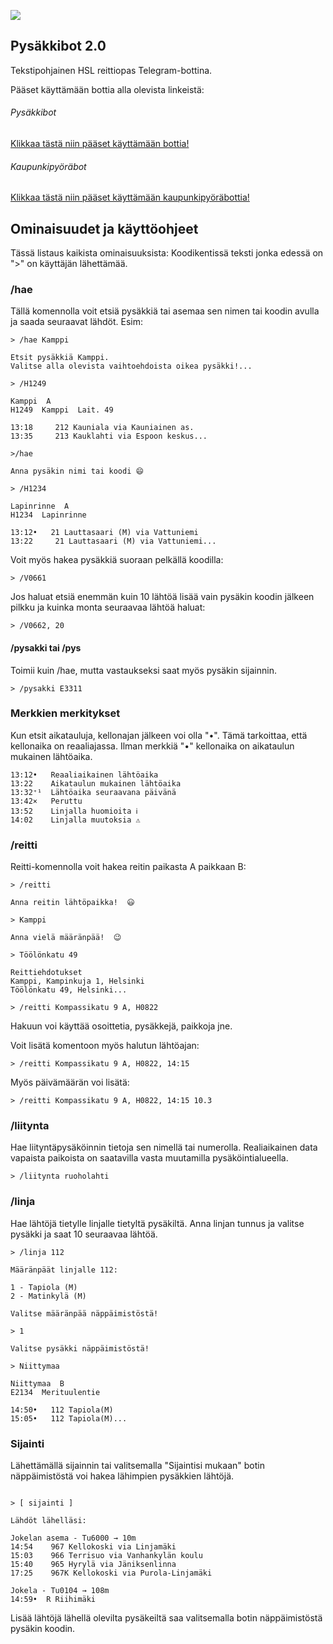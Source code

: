 ![](https://i.imgur.com/CJqZIgK.png)

## Pysäkkibot 2.0

Tekstipohjainen HSL reittiopas Telegram-bottina.

Pääset käyttämään bottia alla olevista linkeistä:

###### Pysäkkibot
[Klikkaa tästä niin pääset käyttämään bottia!](http://t.me/pysakkibot)
###### Kaupunkipyöräbot
[Klikkaa tästä niin pääset käyttämään kaupunkipyöräbottia!](http://t.me/kaupunkipyorabot)

## Ominaisuudet ja käyttöohjeet

Tässä listaus kaikista ominaisuuksista:
Koodikentissä teksti jonka edessä on ">" on käyttäjän lähettämää.

### /hae

Tällä komennolla voit etsiä pysäkkiä tai asemaa sen nimen tai koodin avulla ja saada seuraavat lähdöt. Esim:
```
> /hae Kamppi

Etsit pysäkkiä Kamppi.
Valitse alla olevista vaihtoehdoista oikea pysäkki!...

> /H1249

Kamppi  A
H1249  Kamppi  Lait. 49

13:18‌‌‎     212‌‌‎ Kauniala via Kauniainen as.
13:35‌‌‎     213‌‌‎ Kauklahti via Espoon keskus...
```
```
>/hae

Anna pysäkin nimi tai koodi 😄

> /H1234

Lapinrinne  A
H1234  Lapinrinne

13:12‌‌‎•‌‌‎   21‌‌‎ Lauttasaari (M) via Vattuniemi
13:22‌‌‎     21‌‌‎ Lauttasaari (M) via Vattuniemi...
```
Voit myös hakea pysäkkiä suoraan pelkällä koodilla:
```
> /V0661
```
Jos haluat etsiä enemmän kuin 10 lähtöä lisää vain pysäkin koodin jälkeen pilkku ja kuinka monta seuraavaa lähtöä haluat:
```
> /V0662, 20
```

#### /pysakki tai /pys
Toimii kuin /hae, mutta vastaukseksi saat myös pysäkin sijainnin.
```
> /pysakki E3311
```

### Merkkien merkitykset
Kun etsit aikatauluja, kellonajan jälkeen voi olla "•". Tämä tarkoittaa, että kellonaika on reaaliajassa. Ilman merkkiä "•" kellonaika on aikataulun mukainen lähtöaika.
```
13:12‌‌‎•‌‌‎   Reaaliaikainen lähtöaika
13:22‌‌‎    Aikataulun mukainen lähtöaika
13:32‌‌‎⁺¹‌‌‎  Lähtöaika seuraavana päivänä
13:42‌‌‎×‏‏‎   Peruttu
13:52‌‌‎    Linjalla huomioita ℹ️
14:02    Linjalla muutoksia ⚠️
```

### /reitti
Reitti-komennolla voit hakea reitin paikasta A paikkaan B:
```
> /reitti

Anna reitin lähtöpaikka!  😃

> Kamppi

Anna vielä määränpää!  😉

> Töölönkatu 49

Reittiehdotukset
Kamppi, Kampinkuja 1, Helsinki
Töölönkatu 49, Helsinki...
```
```
> /reitti Kompassikatu 9 A, H0822
```
Hakuun voi käyttää osoittetia, pysäkkejä, paikkoja jne.

Voit lisätä komentoon myös halutun lähtöajan:
```
> /reitti Kompassikatu 9 A, H0822, 14:15
```
Myös päivämäärän voi lisätä:
```
> /reitti Kompassikatu 9 A, H0822, 14:15 10.3
```
### /liitynta
Hae liityntäpysäköinnin tietoja sen nimellä tai numerolla. Realiaikainen data vapaista paikoista on saatavilla vasta muutamilla pysäköintialueella.
```
> /liitynta ruoholahti
```
### /linja
Hae lähtöjä tietylle linjalle tietyltä pysäkiltä. Anna linjan tunnus ja valitse pysäkki ja saat 10 seuraavaa lähtöä.
```
> /linja 112

Määränpäät linjalle 112:

1 - Tapiola (M)
2 - Matinkylä (M)

Valitse määränpää näppäimistöstä!

> 1

Valitse pysäkki näppäimistöstä!

> Niittymaa

Niittymaa  B
E2134  Merituulentie

14:50‌‌‎•‌‌‎   112‌‌‎ Tapiola(M)
15:05‌‌‎•‌‌‎   112‌‌‎ Tapiola(M)...
```
### Sijainti
Lähettämällä sijainnin tai valitsemalla "Sijaintisi mukaan" botin näppäimistöstä voi hakea lähimpien pysäkkien lähtöjä.
```

> [ sijainti ]

Lähdöt lähelläsi:

Jokelan asema - Tu6000 → 10m
14:54    967 Kellokoski via Linjamäki
15:03    966 Terrisuo via Vanhankylän koulu
15:40    965 Hyrylä via Jäniksenlinna
17:25    967K Kellokoski via Purola-Linjamäki

Jokela - Tu0104 → 108m
14:59•  R Riihimäki

```
Lisää lähtöjä lähellä olevilta pysäkeiltä saa valitsemalla botin näppäimistöstä pysäkin koodin.
